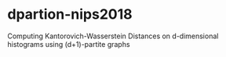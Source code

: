 # dpartion-nips2018
Computing Kantorovich-Wasserstein Distances on d-dimensional histograms using (d+1)-partite graphs
